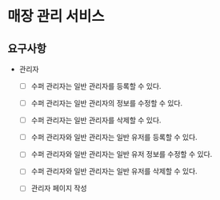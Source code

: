 # 매장 관리 서비스

## 요구사항
- 관리자
  - [ ] 수퍼 관리자는 일반 관리자를 등록할 수 있다.   
  - [ ] 수퍼 관리자는 일반 관리자의 정보를 수정할 수 있다.
  - [ ] 수퍼 관리자는 일반 관리자를 삭제할 수 있다.
  - [ ] 수퍼 관리자와 일반 관리자는 일반 유저를 등록할 수 있다.
  - [ ] 수퍼 관리자와 일반 관리자는 일반 유저 정보를 수정할 수 있다.
  - [ ] 수퍼 관리자와 일반 관리자는 일반 유저를 삭제할 수 있다.

  - [ ] 관리자 페이지 작성